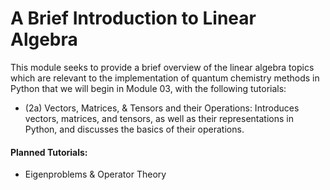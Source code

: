 A Brief Introduction to Linear Algebra
======================================

This module seeks to provide a brief overview of the linear algebra topics
which are relevant to the implementation of quantum chemistry methods in Python
that we will begin in Module 03, with the following tutorials:

- (2a) Vectors, Matrices, & Tensors and their Operations: Introduces vectors,
matrices, and tensors, as well as their representations in Python, and
discusses the basics of their operations.


#### Planned Tutorials:

- Eigenproblems & Operator Theory

